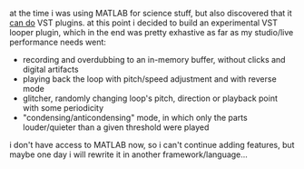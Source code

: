 at the time i was using MATLAB for science stuff, but also discovered that
it [can do](https://www.mathworks.com/help/audio/audio-plugin-creation-and-hosting.html)
VST plugins. at this point i decided to build an experimental VST looper plugin,
which in the end was pretty exhastive as far as my studio/live performance needs went:

- recording and overdubbing to an in-memory buffer, without clicks and digital artifacts
- playing back the loop with pitch/speed adjustment and with reverse mode
- glitcher, randomly changing loop's pitch, direction or playback point with some periodicity
- "condensing/anticondensing" mode, in which only the parts louder/quieter than a given
  threshold were played

i don't have access to MATLAB now, so i can't continue adding features, but maybe one day i
will rewrite it in another framework/language...
